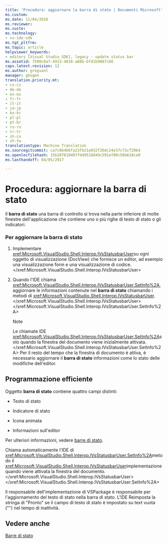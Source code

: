 ```yaml
---
title: 'Procedura: aggiornare la barra di stato | Documenti Microsoft'
ms.custom: 
ms.date: 11/04/2016
ms.reviewer: 
ms.suite: 
ms.technology:
- vs-ide-sdk
ms.tgt_pltfrm: 
ms.topic: article
helpviewer_keywords:
- editors [Visual Studio SDK], legacy - update status bar
ms.assetid: 7500c8a7-4913-4818-a88b-bfd1b9887cb6
caps.latest.revision: 12
ms.author: gregvanl
manager: ghogen
translation.priority.mt:
- cs-cz
- de-de
- es-es
- fr-fr
- it-it
- ja-jp
- ko-kr
- pl-pl
- pt-br
- ru-ru
- tr-tr
- zh-cn
- zh-tw
translationtype: Machine Translation
ms.sourcegitcommit: ca7c86466fa23fb21a932f26dc24e37c71cf29b4
ms.openlocfilehash: 15b207618487fd49516849c591ef80c56b618ce0
ms.lasthandoff: 04/05/2017

---
```

# <a name="how-to-update-the-status-bar"></a>Procedura: aggiornare la barra di stato
Il **barra di stato** una barra di controllo si trova nella parte inferiore di molte finestre dell'applicazione che contiene uno o più righe di testo di stato o gli indicatori.  
  
### <a name="to-update-the-status-bar"></a>Per aggiornare la barra di stato  
  
1.  Implementare <xref:Microsoft.VisualStudio.Shell.Interop.IVsStatusbarUser>su ogni oggetto di visualizzazione (DocView) che fornisce un editor, ad esempio una visualizzazione form e una visualizzazione di codice.</xref:Microsoft.VisualStudio.Shell.Interop.IVsStatusbarUser>  
  
2.  Quando l'IDE chiama <xref:Microsoft.VisualStudio.Shell.Interop.IVsStatusbarUser.SetInfo%2A>, aggiornare le informazioni contenute nel **barra di stato** chiamando i metodi di <xref:Microsoft.VisualStudio.Shell.Interop.IVsStatusbarUser>.</xref:Microsoft.VisualStudio.Shell.Interop.IVsStatusbarUser> </xref:Microsoft.VisualStudio.Shell.Interop.IVsStatusbarUser.SetInfo%2A>  
  
    > [!NOTE]
    >  Le chiamate IDE <xref:Microsoft.VisualStudio.Shell.Interop.IVsStatusbarUser.SetInfo%2A>solo quando la finestra del documento viene inizialmente attivata.</xref:Microsoft.VisualStudio.Shell.Interop.IVsStatusbarUser.SetInfo%2A> Per il resto del tempo che la finestra di documento è attiva, è necessario aggiornare il **barra di stato** informazioni come lo stato delle modifiche dell'editor.  
  
## <a name="robust-programming"></a>Programmazione efficiente  
 Oggetto **barra di stato** contiene quattro campi distinti:  
  
-   Testo di stato  
  
-   Indicatore di stato  
  
-   Icona animata  
  
-   Informazioni sull'editor  
  
 Per ulteriori informazioni, vedere [barre di stato](/cpp/mfc/status-bars).  
  
 Chiama automaticamente l'IDE di <xref:Microsoft.VisualStudio.Shell.Interop.IVsStatusbarUser.SetInfo%2A>metodo il <xref:Microsoft.VisualStudio.Shell.Interop.IVsStatusbarUser>implementazione quando viene attivata la finestra del documento.</xref:Microsoft.VisualStudio.Shell.Interop.IVsStatusbarUser> </xref:Microsoft.VisualStudio.Shell.Interop.IVsStatusbarUser.SetInfo%2A>  
  
 Il responsabile dell'implementazione di VSPackage è responsabile per l'aggiornamento del testo di stato nella barra di stato. L'IDE Reimposta la stringa di "Pronto" se il campo di testo di stato è impostato su text vuota ("") nel tempo di inattività.  
  
## <a name="see-also"></a>Vedere anche  
 [Barre di stato](/cpp/mfc/status-bars)
